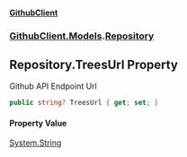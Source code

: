 #### [GithubClient](index 'index')
### [GithubClient.Models](GithubClient.Models 'GithubClient.Models').[Repository](GithubClient.Models.Repository 'GithubClient.Models.Repository')

## Repository.TreesUrl Property

Github API Endpoint Url

```csharp
public string? TreesUrl { get; set; }
```

#### Property Value
[System.String](https://docs.microsoft.com/en-us/dotnet/api/System.String 'System.String')
